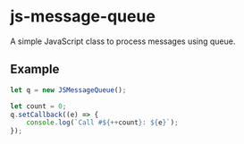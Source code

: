 # js-message-queue
A simple JavaScript class to process messages using queue.

## Example

```javascript
let q = new JSMessageQueue();

let count = 0;
q.setCallback((e) => {
    console.log(`Call #${++count}: ${e}`);
});
```
